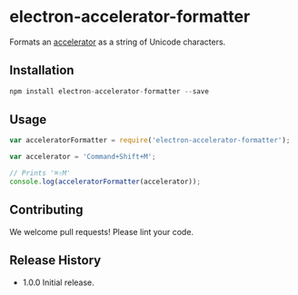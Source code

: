 # electron-accelerator-formatter

Formats an [accelerator](https://github.com/atom/electron/blob/master/docs/api/accelerator.md)
as a string of Unicode characters.

## Installation

```js
npm install electron-accelerator-formatter --save
```

## Usage

```js
var acceleratorFormatter = require('electron-accelerator-formatter');

var accelerator = 'Command+Shift+M';

// Prints '⌘⇧M'
console.log(acceleratorFormatter(accelerator));
```

## Contributing

We welcome pull requests! Please lint your code.

## Release History

* 1.0.0 Initial release.